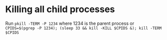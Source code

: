 # Killing all child processes

Run `pkill -TERM -P 1234` where 1234 is the parent process or `CPIDS=$(pgrep -P 1234); (sleep 33 && kill -KILL $CPIDS &); kill -TERM $CPIDS`
